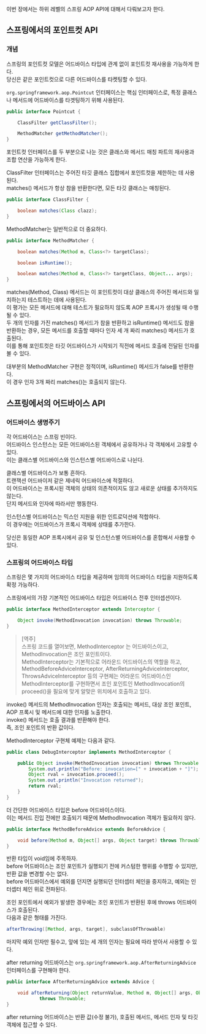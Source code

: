 이번 장에서는 하위 레벨의 스프링 AOP API에 대해서 다뤄보고자 한다.  

## 스프링에서의 포인트컷 API

### 개념

스프링의 포인트컷 모델은 어드바이스 타입에 관계 없이 포인트컷 재사용을 가능하게 한다.  
당신은 같은 포인트컷으로 다른 어드바이스를 타켓팅할 수 있다.  

`org.springframework.aop.Pointcut` 인터페이스는 핵심 인터페이스로, 특정 클래스나 메서드에 어드바이스를 타겟팅하기 위해 사용된다.  

```java
public interface Pointcut {

    ClassFilter getClassFilter();

    MethodMatcher getMethodMatcher();
}
```

포인트컷 인터페이스를 두 부분으로 나눈 것은 클래스와 메서드 매칭 파트의 재사용과 조합 연산을 가능하게 한다.  

ClassFilter 인터페이스는 주어진 타깃 클래스 집합에서 포인트컷을 제한하는 데 사용된다.  
matches() 메서드가 항상 참을 반환한다면, 모든 타깃 클래스는 매칭된다.  

```java
public interface ClassFilter {

    boolean matches(Class clazz);
}
```

MethodMatcher는 일반적으로 더 중요하다.  

```java
public interface MethodMatcher {

    boolean matches(Method m, Class<?> targetClass);

    boolean isRuntime();

    boolean matches(Method m, Class<?> targetClass, Object... args);
}
```

matches(Method, Class) 메서드는 이 포인트컷이 대상 클래스의 주어진 메서드와 일치하는지 테스트하는 데에 사용된다.  
이 평가는 모든 메서드에 대해 테스트가 필요하지 않도록 AOP 프록시가 생성될 때 수행될 수 있다.  
두 개의 인자를 가진 matches() 메서드가 참을 반환하고 isRuntime() 메서드도 참을 반환하는 경우, 모든 메서드를 호출할 때마다 인자 세 개 짜리 matches() 메서드가 호출된다.  
이를 통해 포인트컷은 타깃 어드바이스가 시작되기 직전에 메서드 호출에 전달된 인자를 볼 수 있다.  

대부분의 MethodMatcher 구현은 정적이며, isRuntime() 메서드가 false를 반환한다.  
이 경우 인자 3개 짜리 matches()는 호출되지 않는다.  

## 스프링에서의 어드바이스 API

### 어드바이스 생명주기

각 어드바이스는 스프링 빈이다.  
어드바이스 인스턴스는 모든 어드바이스된 객체에서 공유하거나 각 객체에서 고유할 수 있다.  
이는 클래스별 어드바이스와 인스턴스별 어드바이스로 나뉜다.  

클래스별 어드바이스가 보통 흔하다.  
트랜잭션 어드바이저 같은 제네릭 어드바이스에 적절하다.  
이 어드바이스는 프록시된 객체의 상태의 의존적이지도 않고 새로운 상태를 추가하지도 않는다.  
단지 메서드와 인자에 따라서만 행동한다.  

인스턴스별 어드바이스는 믹스인 지원을 위한 인트로덕션에 적합하다.  
이 경우에는 어드바이스가 프록시 객체에 상태를 추가한다.  

당신은 동일한 AOP 프록시에서 공유 및 인스턴스별 어드바이스를 혼합해서 사용할 수 있다.  

### 스프링의 어드바이스 타입

스프링은 몇 가지의 어드바이스 타입을 제공하며 임의의 어드바이스 타입을 지원하도록 확정 가능하다.  

스프링에서의 가장 기본적인 어드바이스 타입은 어드바이스 전후 인터셉션이다.  

```java
public interface MethodInterceptor extends Interceptor {

    Object invoke(MethodInvocation invocation) throws Throwable;
}
```

> [역주]  
스프링 코드를 열어보면, MethodInterceptor 는 어드바이스이고, MethodInvocation은 조인 포인트이다.  
MethodInterceptor는 기본적으로 어라운드 어드바이스의 역할을 하고, MethodBeforeAdviceInterceptor, AfterReturningAdviceInterceptor, ThrowsAdviceInterceptor 등의 구현체는 어라운드 어드바이스인 MethodInterceptor를 구현하면서 조인 포인트인 MethodInvocation의 proceed()을 필요에 맞게 알맞은 위치에서 호출하고 있다.

invoke() 메서드의 MethodInvocation 인자는 호출되는 메서드, 대상 조인 포인트, AOP 프록시 및 메서드에 대한 인자를 노출한다.  
invoke() 메서드는 호출 결과를 반환해야 한다.  
즉, 조인 포인트의 반환 값이다.  

MethodInterceptor 구현체 예제는 다음과 같다.  

```java
public class DebugInterceptor implements MethodInterceptor {

    public Object invoke(MethodInvocation invocation) throws Throwable {
        System.out.println("Before: invocation=[" + invocation + "]");
        Object rval = invocation.proceed();
        System.out.println("Invocation returned");
        return rval;
    }
}
```

더 간단한 어드바이스 타입은 before 어드바이스이다.  
이는 메서드 진입 전에만 호출되기 때문에 MethodInvocation 객체가 필요하지 않다.  

```java
public interface MethodBeforeAdvice extends BeforeAdvice {

    void before(Method m, Object[] args, Object target) throws Throwable;
}
```

반환 타입이 void임에 주목하자.  
before 어드바이스는 조인 포인트가 실행되기 전에 커스텀한 행위를 수행할 수 있지만, 반환 값을 변경할 수는 없다.  
before 어드바이스에서 예외를 던지면 실행되던 인터셉터 체인을 중지하고, 예외는 인터셉터 체인 위로 전파된다.  

조인 포인트에서 예외가 발생한 경우에는 조인 포인트가 반환된 후에 throws 어드바이스가 호출된다.  
다음과 같은 형태를 가진다.  

```java
afterThrowing([Method, args, target], subclassOfThrowable)
```

마지막 예외 인자만 필수고, 앞에 있는 세 개의 인자는 필요에 따라 받아서 사용할 수 있다.  

after returning 어드바이스는 `org.springframework.aop.AfterReturningAdvice` 인터페이스를 구현해야 한다.  

```java
public interface AfterReturningAdvice extends Advice {

    void afterReturning(Object returnValue, Method m, Object[] args, Object target)
            throws Throwable;
}
```

after returning 어드바이스는 반환 값(수정 불가), 호출된 메서드, 메서드 인자 및 타깃 객체에 접근할 수 있다.
